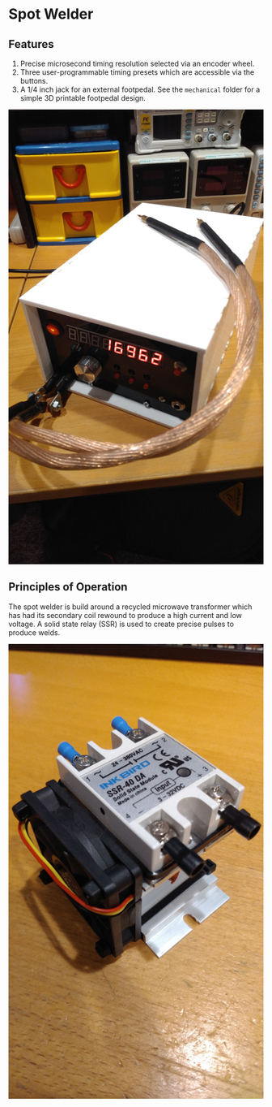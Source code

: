 # Spot Welder

## Features

1. Precise microsecond timing resolution selected via an encoder wheel.
2. Three user-programmable timing presets which are accessible via the buttons.
3. A 1/4 inch jack for an external footpedal. See the `mechanical` folder for a simple 3D printable footpedal design.

![Spot Welder](./docs/spot_welder.jpg)

## Principles of Operation

The spot welder is build around a recycled microwave transformer which has had its secondary coil rewound to produce a high current and low voltage. A solid state relay (SSR) is used to create precise pulses to produce welds.

![ssr](./docs/ssr.jpg)
